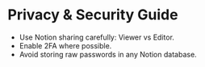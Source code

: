 # Privacy & Security Guide

- Use Notion sharing carefully: Viewer vs Editor.
- Enable 2FA where possible.
- Avoid storing raw passwords in any Notion database.
